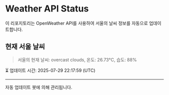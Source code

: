 
# Weather API Status

이 리포지토리는 OpenWeather API를 사용하여 서울의 날씨 정보를 자동으로 업데이트합니다.

## 현재 서울 날씨
> 서울의 현재 날씨: overcast clouds, 온도: 26.73°C, 습도: 88%

⏳ 업데이트 시간: 2025-07-29 22:17:59 (UTC)

---
자동 업데이트 봇에 의해 관리됩니다.
